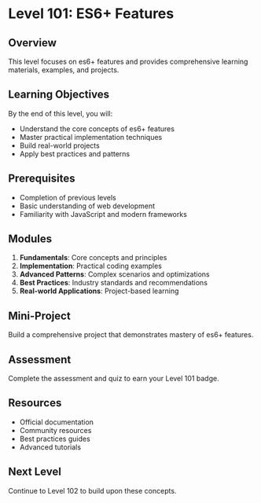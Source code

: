 # Level 101: ES6+ Features

## Overview
This level focuses on es6+ features and provides comprehensive learning materials, examples, and projects.

## Learning Objectives
By the end of this level, you will:
- Understand the core concepts of es6+ features
- Master practical implementation techniques
- Build real-world projects
- Apply best practices and patterns

## Prerequisites
- Completion of previous levels
- Basic understanding of web development
- Familiarity with JavaScript and modern frameworks

## Modules
1. **Fundamentals**: Core concepts and principles
2. **Implementation**: Practical coding examples
3. **Advanced Patterns**: Complex scenarios and optimizations
4. **Best Practices**: Industry standards and recommendations
5. **Real-world Applications**: Project-based learning

## Mini-Project
Build a comprehensive project that demonstrates mastery of es6+ features.

## Assessment
Complete the assessment and quiz to earn your Level 101 badge.

## Resources
- Official documentation
- Community resources
- Best practices guides
- Advanced tutorials

## Next Level
Continue to Level 102 to build upon these concepts.
